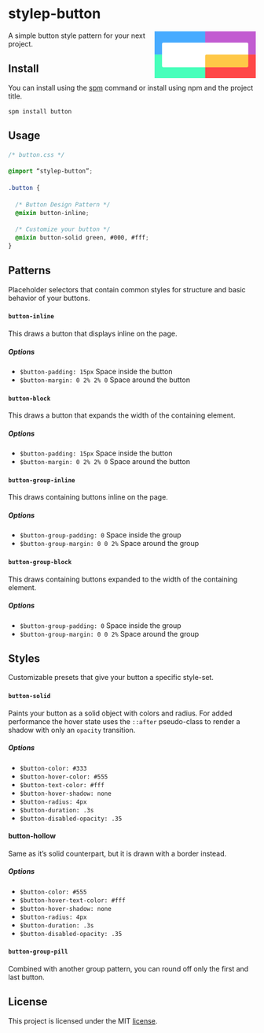 # stylep-button

<img src=giticon.png title=stylep-button align=right height=95>

A simple button style pattern for your next project.

## Install
You can install using the [spm](https://github.com/stylep/stylep) command or install using npm and the project title.

``` shell
spm install button
```

## Usage
``` css
/* button.css */

@import “stylep-button”;

.button {

  /* Button Design Pattern */
  @mixin button-inline;

  /* Customize your button */
  @mixin button-solid green, #000, #fff;
}
```

## Patterns
Placeholder selectors that contain common styles for structure and basic behavior of your buttons.

#### `button-inline`
This draws a button that displays inline on the page.

##### Options

* `$button-padding: 15px` Space inside the button
* `$button-margin: 0 2% 2% 0` Space around the button

#### `button-block`
This draws a button that expands the width of the containing element.

##### Options

* `$button-padding: 15px` Space inside the button
* `$button-margin: 0 2% 2% 0` Space around the button

#### `button-group-inline`
This draws containing buttons inline on the page.

##### Options

* `$button-group-padding: 0` Space inside the group
* `$button-group-margin: 0 0 2%` Space around the group

#### `button-group-block`
This draws containing buttons expanded to the width of the containing element.

##### Options

* `$button-group-padding: 0` Space inside the group
* `$button-group-margin: 0 0 2%` Space around the group

## Styles
Customizable presets that give your button a specific style-set.

#### `button-solid`
Paints your button as a solid object with colors and radius. For added performance the hover state uses the `::after` pseudo-class to render a shadow with only an `opacity` transition.

##### Options

* `$button-color: #333`
* `$button-hover-color: #555`
* `$button-text-color: #fff`
* `$button-hover-shadow: none`
* `$button-radius: 4px`
* `$button-duration: .3s`
* `$button-disabled-opacity: .35`

#### button-hollow
Same as it’s solid counterpart, but it is drawn with a border instead.

##### Options

* `$button-color: #555`
* `$button-hover-text-color: #fff`
* `$button-hover-shadow: none`
* `$button-radius: 4px`
* `$button-duration: .3s`
* `$button-disabled-opacity: .35`

#### `button-group-pill`
Combined with another group pattern, you can round off only the first and last button.

## License
This project is licensed under the MIT [license](LICENSE).

